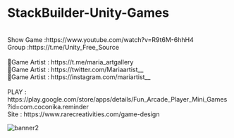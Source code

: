 # StackBuilder-Unity-Games
<br />
Show Game :https://www.youtube.com/watch?v=R9t6M-6hhH4<br />
Group :https://t.me/Unity_Free_Source<br /><br />
🎨Game Artist : https://t.me/maria_artgallery<br />
🎨Game Artist : https://twitter.com/Mariaartist__<br />
🎨Game Artist : https://instagram.com/mariartist__<br /><br />
PLAY : https://play.google.com/store/apps/details/Fun_Arcade_Player_Mini_Games?id=com.coconika.reminder<br />
Site : https://www.rarecreativities.com/game-design <br />

![banner2](https://user-images.githubusercontent.com/83016119/212993015-ec8009e6-ecd1-4aab-87b3-bb426238e742.png)
